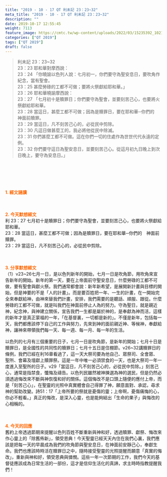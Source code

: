 ```yaml
---
title: "2019 - 10 - 17 QT 利未記 23：23~32"
meta_title: "2019 - 10 - 17 QT 利未記 23：23~32"
description: ""
date: 2019-10-17 12:55:45
weight: 7113
feature_image: https://cmtc.tw/wp-content/uploads/2022/03/15235392_10211799862337740_180693556567566654_o-1.webp
categories: ["QT 2019"]
tags: ["QT 2019"]
draft: false
---
```


<blockquote>利未記 23：23~32<br />
23：23 耶和華對摩西說：<br />
23：24 「你曉諭以色列人說：七月初一，你們要守為聖安息日，要吹角作紀念，當有聖會。<br />
23：25 甚麼勞碌的工都不可做；要將火祭獻給耶和華。」<br />
23：26 耶和華曉諭摩西說：<br />
23：27 「七月初十是贖罪日；你們要守為聖會，並要刻苦己心，也要將火祭獻給耶和華。<br />
23：28 當這日，甚麼工都不可做；因為是贖罪日，要在耶和華─你們的　神面前贖罪。<br />
23：29 當這日，凡不刻苦己心的，必從民中剪除。<br />
23：30 凡這日做甚麼工的，我必將他從民中除滅。<br />
23：31 你們甚麼工都不可做。這在你們一切的住處作為世世代代永遠的定例。<br />
23：32 你們要守這日為聖安息日，並要刻苦己心。從這月初九日晚上到次日晚上，要守為安息日。」</blockquote><br />
&nbsp;<br />
<br />
&nbsp;<br />
<br />
<span style="color: #ff6600;"><strong>1. </strong><strong>經文誦讀</strong></span><br />
<br />
<span style="color: #ff6600;"><strong> </strong></span><br />
<br />
<span style="color: #ff6600;"><strong>2. 今天默想</strong><strong>經文<br />
</strong></span>利 23：27 七月初十是贖罪日；你們要守為聖會，並要刻苦己心，也要將火祭獻給耶和華。<br />
23：28 當這日，甚麼工都不可做；因為是贖罪日，要在耶和華─你們的　神面前贖罪。<br />
23：29 當這日，凡不刻苦己心的，必從民中剪除。<br />
<br />
&nbsp;<br />
<br />
<span style="color: #ff6600;"><strong>3. 分享默想經文<br />
</strong></span>（1）v23~26七月一日，是以色列新年的開始，七月一日是吹角節，用吹角來宣告新年的開始。新年的第一天，要在上帝面前守聖安息日，什麼勞碌的工都不可做，要有聖會與獻火祭。我們通常都會說：新年新希望，是展開新計畫與目標的開始，但是神要的不是「人的計畫」。而是要百姓把一年、一生的計畫，在一開始完全來奉獻給神，由神來替我們計畫，安排，我們需要的是聽話、順服、跟從。什麼勞碌的工都不可做，就是叫我們在神面前停止人為的努力。守為聖日，就是親近神，紀念神，與神建立關係，宣告我們一生都是屬於神的，是奉獻為神而活，這樣的新年才是真正蒙福的一年，「在基督裏，一切都是新的」。不僅是新年，包括每一天，我們都應該停下自己的工作與努力，先來到神的面前親近神、等候神，奉獻給神，讓神來帶領我們每一天、每一週、每一月、每一年的生活。<br />
<br />
以色列的七月有三個重要的日子，七月一日是吹角節，是新年的開始；七月十日是贖罪日，是全國性的共同性的贖罪日；七月十五日是住棚節。v26~32講贖罪日的條例，我們已經在利16章看過了，這一天大祭司要為他自己、眾祭司、全會眾、聖所、會幕及壇獻上贖罪祭。這是一年中唯一必須禁食的一天，也是大祭司一年一度進入至聖所的日子。v29「當這日，凡不刻苦己心的，必從民中剪除。」刻苦己心，通常是指禁食，懺悔及禱告。以色列民雖然被神揀選為神的選民，但是仍然必須透過悔改來不斷與神恢復和好的關係。這個悔改不是口頭上隨便的應付上帝，而是「刻苦己心」，在聖靈的光照中真實體會自己得罪了神，願意面對、承認，尋求神的幫助改變。詩51：17「上帝所要的祭就是憂傷的靈；上帝啊，憂傷痛悔的心，你必不輕看。」真正的悔改，是深入心靈，也是能夠結出「生命的果子」與悔改的心相稱的。<br />
<br />
&nbsp;<br />
<br />
<span style="color: #ff6600;"><strong>4. 今天的回應<br />
</strong></span>舊約上帝透過節期來提醒以色列百姓不斷重新與神和好，透過贖罪、獻祭、悔改來作心靈上的「除舊佈新」，領受恩典！今天聖靈已經天天內住在我們心裏，我們應該是把每一天的早晨成為我們的吹角節與聖安息日，在神面前安靜己心，奉獻生命。我們也應該時時活在贖罪日之中，隨時接受聖靈的光照提醒而願意「真實的悔改」，重新與神和好，領受恩典與憐憫。這些一年一次節期的工作，我們今天的基督徒應該成為日常生活的一部份，這才是信仰生活化的真諦，求主時時指教提醒我們！<br />
<br />
&nbsp;
        